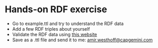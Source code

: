 # Hands-on RDF exercise

- Go to example.ttl and try to understand the RDF data
- Add a few RDF triples about yourself 
- Validate the RDF data using [this website](http://ttl.summerofcode.be/)
- Save as a .ttl file and send it to me: amir.westhoff@capgemini.com

